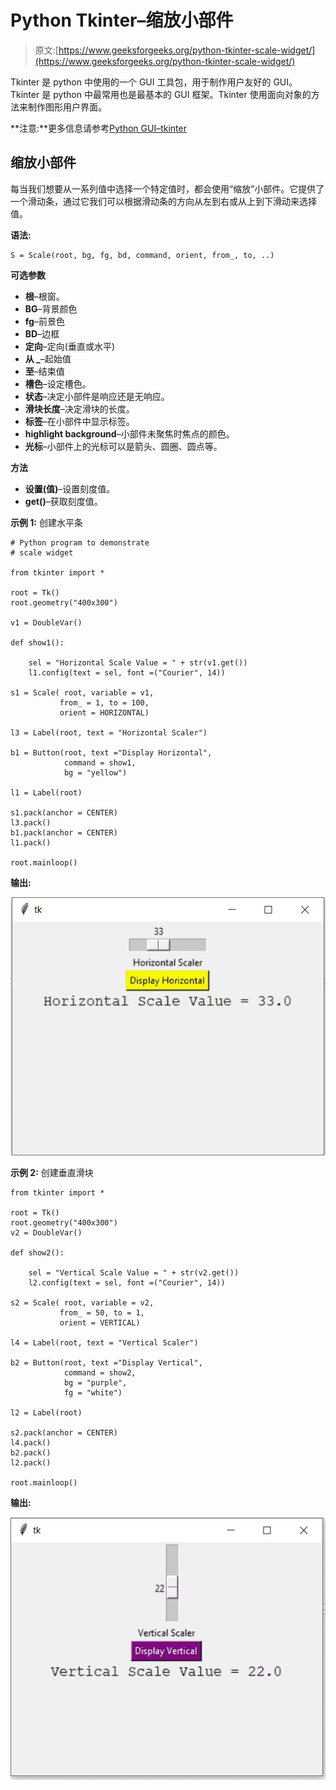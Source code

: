 # Python Tkinter–缩放小部件

> 原文:[https://www.geeksforgeeks.org/python-tkinter-scale-widget/](https://www.geeksforgeeks.org/python-tkinter-scale-widget/)

Tkinter 是 python 中使用的一个 GUI 工具包，用于制作用户友好的 GUI。Tkinter 是 python 中最常用也是最基本的 GUI 框架。Tkinter 使用面向对象的方法来制作图形用户界面。

**注意:**更多信息请参考[Python GUI–tkinter](https://www.geeksforgeeks.org/python-gui-tkinter/)

## 缩放小部件

每当我们想要从一系列值中选择一个特定值时，都会使用“缩放”小部件。它提供了一个滑动条，通过它我们可以根据滑动条的方向从左到右或从上到下滑动来选择值。

**语法:**

```
S = Scale(root, bg, fg, bd, command, orient, from_, to, ..) 

```

**可选参数**

*   **根**–根窗。
*   **BG**–背景颜色
*   **fg**–前景色
*   **BD**–边框
*   **定向**–定向(垂直或水平)
*   **从 _**–起始值
*   **至**–结束值
*   **槽色**–设定槽色。
*   **状态**–决定小部件是响应还是无响应。
*   **滑块长度**–决定滑块的长度。
*   **标签**–在小部件中显示标签。
*   **highlight background**–小部件未聚焦时焦点的颜色。
*   **光标**–小部件上的光标可以是箭头、圆圈、圆点等。

**方法**

*   **设置(值)**–设置刻度值。
*   **get()**–获取刻度值。

**示例 1:** 创建水平条

```
# Python program to demonstrate
# scale widget

from tkinter import * 

root = Tk()  
root.geometry("400x300") 

v1 = DoubleVar()

def show1():  

    sel = "Horizontal Scale Value = " + str(v1.get())
    l1.config(text = sel, font =("Courier", 14))  

s1 = Scale( root, variable = v1, 
           from_ = 1, to = 100, 
           orient = HORIZONTAL)   

l3 = Label(root, text = "Horizontal Scaler")

b1 = Button(root, text ="Display Horizontal", 
            command = show1, 
            bg = "yellow")  

l1 = Label(root)

s1.pack(anchor = CENTER) 
l3.pack()
b1.pack(anchor = CENTER)
l1.pack() 

root.mainloop()
```

**输出:**

![python-tkinter-scale](img/2ed5795a4d40793683fac91b600a7654.png)

**示例 2:** 创建垂直滑块

```
from tkinter import *

root = Tk()  
root.geometry("400x300") 
v2 = DoubleVar()

def show2():

    sel = "Vertical Scale Value = " + str(v2.get()) 
    l2.config(text = sel, font =("Courier", 14))

s2 = Scale( root, variable = v2,
           from_ = 50, to = 1,
           orient = VERTICAL) 

l4 = Label(root, text = "Vertical Scaler")

b2 = Button(root, text ="Display Vertical",
            command = show2,
            bg = "purple", 
            fg = "white")

l2 = Label(root)

s2.pack(anchor = CENTER) 
l4.pack()
b2.pack()
l2.pack()

root.mainloop()
```

**输出:**

![python-tkinter-scale](img/0d1aabdd416f4ace98ea1a2837a4a1ea.png)